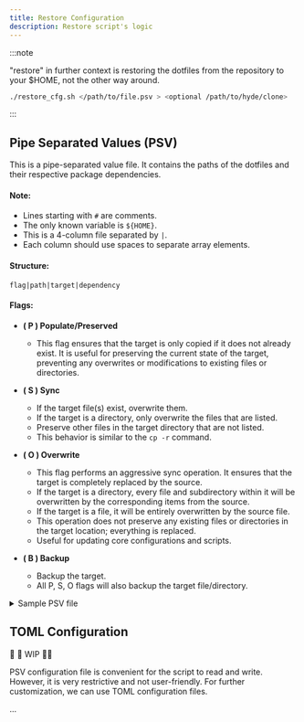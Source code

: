 ```yaml
---
title: Restore Configuration
description: Restore script's logic
---
```


:::note

"restore" in further context is restoring the dotfiles from the repository to your $HOME, not the other way around.

```sh
./restore_cfg.sh </path/to/file.psv > <optional /path/to/hyde/clone>
```

:::

## Pipe Separated Values (PSV)

This is a pipe-separated value file. It contains the paths of the dotfiles and their respective package dependencies.

#### Note:

- Lines starting with `#` are comments.
- The only known variable is `${HOME}`.
- This is a 4-column file separated by `|`.
- Each column should use spaces to separate array elements.

#### Structure:

```shell
flag|path|target|dependency
```

#### Flags:

- **( P ) Populate/Preserved**

  - This flag ensures that the target is only copied if it does not already exist. It is useful for preserving the current state of the target, preventing any overwrites or modifications to existing files or directories.

- **( S ) Sync**

  - If the target file(s) exist, overwrite them.
  - If the target is a directory, only overwrite the files that are listed.
  - Preserve other files in the target directory that are not listed.
  - This behavior is similar to the `cp -r` command.

- **( O ) Overwrite**

  - This flag performs an aggressive sync operation. It ensures that the target is completely replaced by the source.
  - If the target is a directory, every file and subdirectory within it will be overwritten by the corresponding items from the source.
  - If the target is a file, it will be entirely overwritten by the source file.
  - This operation does not preserve any existing files or directories in the target location; everything is replaced.
  - Useful for updating core configurations and scripts.

- **( B ) Backup**
  - Backup the target.
  - All P, S, O flags will also backup the target file/directory.

<details>
<summary>Sample PSV file</summary>

```shell
 Hyde core files 
P|${HOME}/.config/hyde|config.toml|hyprland
P|${HOME}/.config/hypr|hyde.conf animations.conf windowrules.conf keybindings.conf userprefs.conf monitors.conf|hyprland
P|${HOME}/.config/hypr|nvidia.conf|hyprland nvidia-utils
P|${HOME}/.config/hypr/themes|theme.conf wallbash.conf colors.conf|hyprland
P|${HOME}/.local/state|hyde|hyprland

S|${HOME}/.config/hypr|hyprland.conf|hyprland
S|${HOME}/.local|bin|hyprland
S|${HOME}/.config|gtk-3.0|nwg-look
S|${HOME}/.config|nwg-look|nwg-look
S|${HOME}/.config|xsettingsd|nwg-look
S|${HOME}|.gtkrc-2.0|nwg-look
S|${HOME}/.config|Kvantum|kvantum
S|${HOME}/.config|qt5ct|qt5ct
S|${HOME}/.config|qt6ct|qt6ct
S|${HOME}/.config/hyde|wallbash|hyprland
S|${HOME}/.config/hypr|animations|hyprland

O|${HOME}/.local/share|hyde|hyprland
O|${HOME}/.local/lib|hyde|hyprland

 Editor 
P|${HOME}/.config/Code - OSS/User|settings.json|code
P|${HOME}/.config/Code/User|settings.json|visual-studio-code-bin
P|${HOME}/.config/VSCodium/User|settings.json|vscodium-bin

 Bar 
P|${HOME}/.config/waybar|config.ctl|waybar
S|${HOME}/.config/waybar|modules config.jsonc theme.css style.css|waybar

 Terminal 
P|${HOME}/.config|lsd|lsd
S|${HOME}/.config|fastfetch|fastfetch
S|${HOME}/.config/kitty|hyde.conf theme.conf|kitty
P|${HOME}/.config/kitty|kitty.conf|kitty

 Shell 
P|${HOME}/.config|fish|fish
P|${HOME}|.zshrc .hyde.zshrc .p10k.zsh|zsh zsh-theme-powerlevel10k pokego-bin
S|${HOME}|.zshenv|zsh zsh-theme-powerlevel10k

 File Explorer 
P|${HOME}/.local/state|dolphinstaterc|dolphin
P|${HOME}/.config|baloofilerc|dolphin
S|${HOME}/.config/menus|applications.menu|dolphin
S|${HOME}/.config|dolphinrc|dolphin
S|${HOME}/.config|kdeglobals|dolphin
S|${HOME}/.local/share/kio/servicemenus|hydewallpaper.desktop|dolphin
S|${HOME}/.local/share/kxmlgui5|dolphin|dolphin
S|${HOME}/.local/share|dolphin|dolphin

 Input 
P|${HOME}/.config|libinput-gestures.conf|libinput-gestures

 Wayland 
P|${HOME}/.config|spotify-flags.conf|spotify
P|${HOME}/.config|code-flags.conf|code
P|${HOME}/.config|code-flags.conf|visual-studio-code-bin
P|${HOME}/.config|vscodium-flags.conf|vscodium-bin
P|${HOME}/.config|electron-flags.conf|electron

 Notifications 
S|${HOME}/.config|dunst|dunst

 Gaming 
S|${HOME}/.config|MangoHud|mangohud

 Launcher 
S|${HOME}/.config|rofi|rofi
S|${HOME}/.config|wlogout|wlogout

 Lock Screen 
S|${HOME}/.config|swaylock|swaylock-effects
P|${HOME}/.config/hypr|hyprlock.conf|hyprlock
S|${HOME}/.config/hypr|hyprlock|hyprlock

 Idle daemon 
P|${HOME}/.config/hypr|hypridle.conf|hypridle
```

</details>

## TOML Configuration

🚧 🚧 WIP 🚧🚧

PSV configuration file is convenient for the script to read and write. However, it is very restrictive and not user-friendly.
For further customization, we can use TOML configuration files.

...
